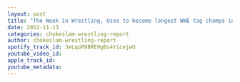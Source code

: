 ```yaml
---
layout: post
title: "The Week in Wrestling, Usos to become longest WWE tag champs in history, Samoa Joe attacks Wardlow ahead of Full Gear, Raw, SD, Dynamite and Rampage review "
date: 2022-11-13
categories: chokeslam-wrestling-report
author: chokeslam-wrestling-report
spotify_track_id: 3eLqoR9BRE9gBs4YicejwU
youtube_video_id: 
apple_track_id: 
youtube_metadata: 
---
```

